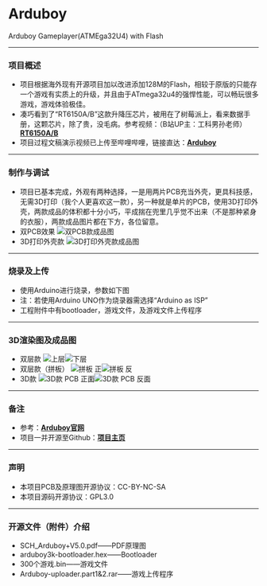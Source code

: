 # Arduboy
Arduboy Gameplayer(ATMEga32U4) with Flash

-----

### 项目概述

* 项目根据海外现有开源项目加以改进添加128M的Flash，相较于原版的只能存一个游戏有实质上的升级，并且由于ATmega32u4的强悍性能，可以畅玩很多游戏，游戏体验极佳。
* 凑巧看到了“RT6150A/B”这款升降压芯片，被用在了树莓派上，看来数据手册，这颗芯片，除了贵，没毛病。参考视频：（B站UP主：工科男孙老师）**[RT6150A/B](https://www.bilibili.com/video/BV1jF411J7SW/?share_source=copy_web&vd_source=dce9f033d82cd7377d3bfe0759a57f75)**
* 项目过程文稿演示视频已上传至哔哩哔哩，链接直达：**[Arduboy](https://www.bilibili.com/video/BV1nM41167SL/?share_source=copy_web&vd_source=dce9f033d82cd7377d3bfe0759a57f75)**

- - -

### 制作与调试

* 项目已基本完成，外观有两种选择，一是用两片PCB充当外壳，更具科技感，无需3D打印（我个人更喜欢这一款），另一种就是单片的PCB，使用3D打印外壳，两款成品的体积都十分小巧，平成揣在兜里几乎觉不出来（不是那种紧身的衣服），两款成品图片都在下方，各位留意。
* 双PCB效果
![双PCB款成品图](//image.lceda.cn/pullimage/1RzKfSiqaekETwPMYNl15Yt9gevkNn1vnrwHq0hA.png)
* 3D打印外壳款
![3D打印外壳款成品图](//image.lceda.cn/pullimage/M8PdM27UQ1782Sgz2E78Jp0X7lqPBRv53Vc610Dl.png)

- - -

### 烧录及上传

* 使用Arduino进行烧录，参数如下图
* 注：若使用Arduino UNO作为烧录器需选择“Arduino as ISP”
* 工程附件中有bootloader，游戏文件，及游戏文件上传程序

- - -

### 3D渲染图及成品图

* 双层款
![上层](//image.lceda.cn/pullimage/ekz9SZYdGQJuDov3OUdLVOKZw4jfHreRxJWd1qXM.png)![下层](//image.lceda.cn/pullimage/ZLa2zPIwDX1Gd8DOxbsIALL2sMUUU9MrYAmxYcfp.png)
* 双层款（拼板）
![拼板 正](//image.lceda.cn/pullimage/0qs8Jucl0C55GzdOzN8H6U1xTZGbxdnzOYnQLkdy.png)![拼板 反](//image.lceda.cn/pullimage/cH9AwfZaXUWJBddLN5Ze1SGD3K9gPxDhGxeGVjUc.png)
* 3D款
![3D款 PCB 正面](//image.lceda.cn/pullimage/u00YIyQMxPbA91oh1IcrY6wahZtikR9IBwPI8Gi5.png)![3D款 PCB 反面](//image.lceda.cn/pullimage/BZl3ir8slT67T7H9BvIp6OBPATamUR0zqiUDEatA.png)

- - -

### 备注

* 参考：**[Arduboy官网](https://www.arduboy.com)**
* 项目一并开源至Github：**[项目主页](https://github.com/Lilin-Bai/LiLin-s-Project-2022)**

- - -

### 声明

* 本项目PCB及原理图开源协议：CC-BY-NC-SA
* 本项目源码开源协议：GPL3.0

- - -

### 开源文件（附件）介绍

* SCH_Arduboy+V5.0.pdf——PDF原理图
* arduboy3k-bootloader.hex——Bootloader
* 300个游戏.bin——游戏文件
* Arduboy-uploader.part1&2.rar——游戏上传程序
